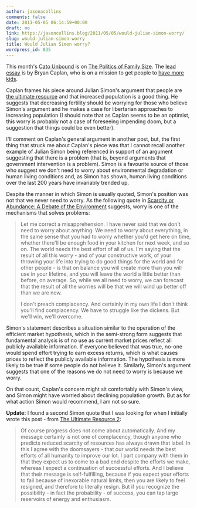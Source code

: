 ```yaml
---
author: jasonacollins
comments: false
date: 2011-05-05 06:14:59+00:00
draft: no
link: https://jasoncollins.blog/2011/05/05/would-julian-simon-worry/
slug: would-julian-simon-worry
title: Would Julian Simon worry?
wordpress_id: 835
---
```


This month's [Cato Unbound](http://www.cato-unbound.org/) is on [The Politics of Family Size](http://www.cato-unbound.org/archives/may-2011-the-politics-of-family-size/). The [lead essay](http://www.cato-unbound.org/2011/05/02/bryan-caplan/population-fertility-and-liberty/) is by Bryan Caplan, who is on a mission to get people to [have more kids](http://havemorekidsbook.com/).

Caplan frames his piece around Julian Simon's argument that people are [the ultimate resource](http://en.wikipedia.org/wiki/The_Ultimate_Resource) and that increased population is a good thing. He suggests that decreasing fertility should be worrying for those who believe Simon's argument and he makes a case for libertarian approaches to increasing population (I should note that as Caplan seems to be an optimist, this worry is probably not a case of foreseeing impending doom, but a suggestion that things could be even better).

I'll comment on Caplan's general argument in another post, but, the first thing that struck me about Caplan's piece was that I cannot recall another example of Julian Simon being referenced in support of an argument suggesting that there is a problem (that is, beyond arguments that government intervention is a problem). Simon is a favourite source of those who suggest we don't need to worry about environmental degradation or human living conditions and, as Simon has shown, human living conditions over the last 200 years have invariably trended up.

Despite the manner in which Simon is usually quoted, Simon's position was not that we never need to worry. As the following quote in [Scarcity or Abundance: A Debate of the Environment](http://www.amazon.com/Scarcity-Abundance-Environment-Norman-Myers/dp/0393035905) suggests, worry is one of the mechanisms that solves problems:


<blockquote>Let me correct a misapprehension. I have never said that we  don't need to worry about anything. We need to worry about everything,  in the same sense that you had to worry whether you'd get here on time,  whether there'll be enough food in your kitchen for next week, and so  on. The world needs the best effort of all of us. I'm saying that the result of all this worry - and of your  constructive work, of your throwing your life into trying to do good  things for the world and for other people - is that on balance you will  create more than you will use in your lifetime, and you will leave the  world a little better than before, on average. So, while we all need to  worry, we can forecast that the result of all the worries will be that  we will wind up better off than we are now.

I don't preach complacency. And certainly in my own life I don't think you'll find complacency. We have to struggle like the dickens. But we'll win, we'll overcome.</blockquote>


Simon's statement describes a situation similar to the operation of the efficient market hypothesis, which in the semi-strong form suggests that fundamental analysis is of no use as current market prices reflect all publicly available information. If everyone believed that was true, no-one would spend effort trying to earn excess returns, which is what causes prices to reflect the publicly available information. The hypothesis is more likely to be true if some people do not believe it. Similarly, Simon's argument suggests that one of the reasons we do not need to worry is because we worry.

On that count, Caplan's concern might sit comfortably with Simon's view, and Simon might have worried about declining population growth. But as for what action Simon would recommend, I am not so sure.

**Update:** I found a second Simon quote that I was looking for when I initially wrote this post - from [The Ultimate Resource 2](http://www.amazon.com/Ultimate-Resource-Julian-Lincoln-Simon/dp/0691003815):


<blockquote>Of course progress does not come about automatically.  And my message certainly is not one of complacency, though anyone who predicts reduced scarcity of resources has always drawn that label.  In this I agree with the doomsayers - that our world needs the best efforts of all humanity to improve our lot.  I part company with them in that they expect us to come to a bad end despite the efforts we make, whereas I expect a continuation of successful efforts.  And I believe that their message is self-fulfilling, because if you expect your efforts to fail because of inexorable natural limits, then you are likely to feel resigned, and therefore to literally resign.  But if you recognize the possibility - in fact the probability - of success, you can tap large reservoirs of energy and enthusiasm.</blockquote>
